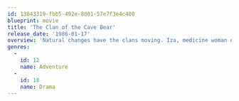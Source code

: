 ```yaml
---
id: 13843319-fbb5-492e-8d01-57e7f3e4c400
blueprint: movie
title: 'The Clan of the Cave Bear'
release_date: '1986-01-17'
overview: 'Natural changes have the clans moving. Iza, medicine woman of the "Clan of the Cave Bear" finds little Ayla from the "others"'' clan - tradition would have the clan kill Ayla immediately, but Iza insists on keeping her. When the little one finds a most needed new cave, she''s allowed to stay - and thrive.'
genres:
  -
    id: 12
    name: Adventure
  -
    id: 18
    name: Drama
---
```

